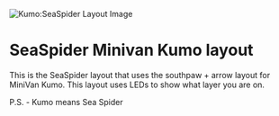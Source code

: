![Kumo:SeaSpider Layout Image](https://i.imgur.com/8nVHBqT.jpg)

# SeaSpider Minivan Kumo layout

This is the SeaSpider layout that uses the southpaw + arrow layout for MiniVan Kumo. This layout uses LEDs to show what layer you are on.

P.S. - Kumo means Sea Spider